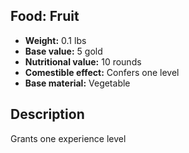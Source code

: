 ## Food: Fruit

- **Weight:** 0.1 lbs
- **Base value:** 5 gold
- **Nutritional value:** 10 rounds
- **Comestible effect:** Confers one level
- **Base material:** Vegetable

## Description

Grants one experience level
